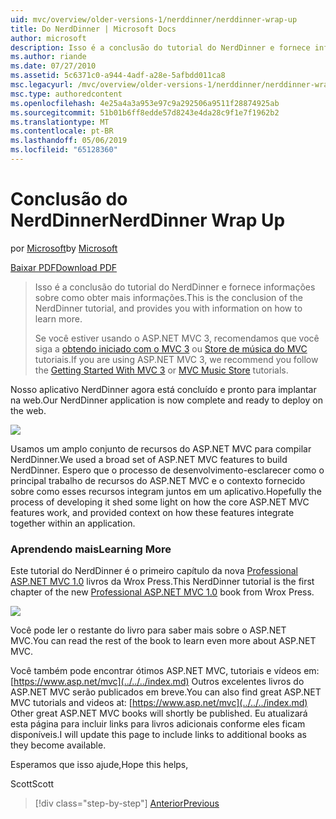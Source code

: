 ```yaml
---
uid: mvc/overview/older-versions-1/nerddinner/nerddinner-wrap-up
title: Do NerdDinner | Microsoft Docs
author: microsoft
description: Isso é a conclusão do tutorial do NerdDinner e fornece informações sobre como obter mais informações.
ms.author: riande
ms.date: 07/27/2010
ms.assetid: 5c6371c0-a944-4adf-a28e-5afbdd011ca8
msc.legacyurl: /mvc/overview/older-versions-1/nerddinner/nerddinner-wrap-up
msc.type: authoredcontent
ms.openlocfilehash: 4e25a4a3a953e97c9a292506a9511f28874925ab
ms.sourcegitcommit: 51b01b6ff8edde57d8243e4da28c9f1e7f1962b2
ms.translationtype: MT
ms.contentlocale: pt-BR
ms.lasthandoff: 05/06/2019
ms.locfileid: "65128360"
---
```

# <a name="nerddinner-wrap-up"></a><span data-ttu-id="332e2-103">Conclusão do NerdDinner</span><span class="sxs-lookup"><span data-stu-id="332e2-103">NerdDinner Wrap Up</span></span>

<span data-ttu-id="332e2-104">por [Microsoft](https://github.com/microsoft)</span><span class="sxs-lookup"><span data-stu-id="332e2-104">by [Microsoft](https://github.com/microsoft)</span></span>

[<span data-ttu-id="332e2-105">Baixar PDF</span><span class="sxs-lookup"><span data-stu-id="332e2-105">Download PDF</span></span>](http://aspnetmvcbook.s3.amazonaws.com/aspnetmvc-nerdinner_v1.pdf)

> <span data-ttu-id="332e2-106">Isso é a conclusão do tutorial do NerdDinner e fornece informações sobre como obter mais informações.</span><span class="sxs-lookup"><span data-stu-id="332e2-106">This is the conclusion of the NerdDinner tutorial, and provides you with information on how to learn more.</span></span>
> 
> <span data-ttu-id="332e2-107">Se você estiver usando o ASP.NET MVC 3, recomendamos que você siga a [obtendo iniciado com o MVC 3](../../older-versions/getting-started-with-aspnet-mvc3/cs/intro-to-aspnet-mvc-3.md) ou [Store de música do MVC](../../older-versions/mvc-music-store/mvc-music-store-part-1.md) tutoriais.</span><span class="sxs-lookup"><span data-stu-id="332e2-107">If you are using ASP.NET MVC 3, we recommend you follow the [Getting Started With MVC 3](../../older-versions/getting-started-with-aspnet-mvc3/cs/intro-to-aspnet-mvc-3.md) or [MVC Music Store](../../older-versions/mvc-music-store/mvc-music-store-part-1.md) tutorials.</span></span>

<span data-ttu-id="332e2-108">Nosso aplicativo NerdDinner agora está concluído e pronto para implantar na web.</span><span class="sxs-lookup"><span data-stu-id="332e2-108">Our NerdDinner application is now complete and ready to deploy on the web.</span></span>

![](nerddinner-wrap-up/_static/image1.png)

<span data-ttu-id="332e2-109">Usamos um amplo conjunto de recursos do ASP.NET MVC para compilar NerdDinner.</span><span class="sxs-lookup"><span data-stu-id="332e2-109">We used a broad set of ASP.NET MVC features to build NerdDinner.</span></span> <span data-ttu-id="332e2-110">Espero que o processo de desenvolvimento-esclarecer como o principal trabalho de recursos do ASP.NET MVC e o contexto fornecido sobre como esses recursos integram juntos em um aplicativo.</span><span class="sxs-lookup"><span data-stu-id="332e2-110">Hopefully the process of developing it shed some light on how the core ASP.NET MVC features work, and provided context on how these features integrate together within an application.</span></span>

### <a name="learning-more"></a><span data-ttu-id="332e2-111">Aprendendo mais</span><span class="sxs-lookup"><span data-stu-id="332e2-111">Learning More</span></span>

<span data-ttu-id="332e2-112">Este tutorial do NerdDinner é o primeiro capítulo da nova [Professional ASP.NET MVC 1.0](https://www.amazon.com/gp/product/0470384611?ie=UTF8&amp;tag=scoblo04-20&amp;linkCode=xm2&amp;camp=1789&amp;creativeASIN=0470384611) livros da Wrox Press.</span><span class="sxs-lookup"><span data-stu-id="332e2-112">This NerdDinner tutorial is the first chapter of the new [Professional ASP.NET MVC 1.0](https://www.amazon.com/gp/product/0470384611?ie=UTF8&amp;tag=scoblo04-20&amp;linkCode=xm2&amp;camp=1789&amp;creativeASIN=0470384611) book from Wrox Press.</span></span>

[![](https://mscblogs.blob.core.windows.net/media/scottgu/Media/bookcover1_6CAECF94.png)](https://www.amazon.com/gp/product/0470384611?ie=UTF8&amp;tag=scoblo04-20&amp;linkCode=xm2&amp;camp=1789&amp;creativeASIN=0470384611)

<span data-ttu-id="332e2-113">Você pode ler o restante do livro para saber mais sobre o ASP.NET MVC.</span><span class="sxs-lookup"><span data-stu-id="332e2-113">You can read the rest of the book to learn even more about ASP.NET MVC.</span></span>

<span data-ttu-id="332e2-114">Você também pode encontrar ótimos ASP.NET MVC, tutoriais e vídeos em: [https://www.asp.net/mvc](../../../index.md) Outros excelentes livros do ASP.NET MVC serão publicados em breve.</span><span class="sxs-lookup"><span data-stu-id="332e2-114">You can also find great ASP.NET MVC tutorials and videos at: [https://www.asp.net/mvc](../../../index.md) Other great ASP.NET MVC books will shortly be published.</span></span> <span data-ttu-id="332e2-115">Eu atualizará esta página para incluir links para livros adicionais conforme eles ficam disponíveis.</span><span class="sxs-lookup"><span data-stu-id="332e2-115">I will update this page to include links to additional books as they become available.</span></span>

<span data-ttu-id="332e2-116">Esperamos que isso ajude,</span><span class="sxs-lookup"><span data-stu-id="332e2-116">Hope this helps,</span></span>

<span data-ttu-id="332e2-117">Scott</span><span class="sxs-lookup"><span data-stu-id="332e2-117">Scott</span></span>

> [!div class="step-by-step"]
> [<span data-ttu-id="332e2-118">Anterior</span><span class="sxs-lookup"><span data-stu-id="332e2-118">Previous</span></span>](enable-automated-unit-testing.md)

